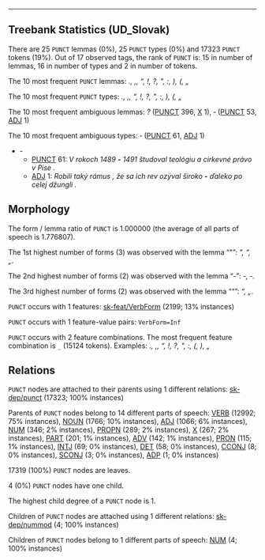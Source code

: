 

--------------------------------------------------------------------------------

## Treebank Statistics (UD_Slovak)

There are 25 `PUNCT` lemmas (0%), 25 `PUNCT` types (0%) and 17323 `PUNCT` tokens (19%).
Out of 17 observed tags, the rank of `PUNCT` is: 15 in number of lemmas, 16 in number of types and 2 in number of tokens.

The 10 most frequent `PUNCT` lemmas: <em>., ,, “, !, ?, ", :, ), (, „</em>

The 10 most frequent `PUNCT` types:  <em>., ,, “, !, ?, ", :, ), (, „</em>

The 10 most frequent ambiguous lemmas: <em>?</em> ([PUNCT]() 396, [X]() 1), <em>‐</em> ([PUNCT]() 53, [ADJ]() 1)

The 10 most frequent ambiguous types:  <em>‐</em> ([PUNCT]() 61, [ADJ]() 1)


* <em>‐</em>
  * [PUNCT]() 61: <em>V rokoch 1489 <b>‐</b> 1491 študoval teológiu a cirkevné právo v Pise .</em>
  * [ADJ]() 1: <em>Robili taký rámus , že sa ich rev ozýval široko <b>‐</b> ďaleko po celej džungli .</em>

## Morphology

The form / lemma ratio of `PUNCT` is 1.000000 (the average of all parts of speech is 1.776807).

The 1st highest number of forms (3) was observed with the lemma “"”: <em>", “, „</em>.

The 2nd highest number of forms (2) was observed with the lemma “-”: <em>-, ‐</em>.

The 3rd highest number of forms (2) was observed with the lemma ““”: <em>“, „</em>.

`PUNCT` occurs with 1 features: [sk-feat/VerbForm]() (2199; 13% instances)

`PUNCT` occurs with 1 feature-value pairs: `VerbForm=Inf`

`PUNCT` occurs with 2 feature combinations.
The most frequent feature combination is `_` (15124 tokens).
Examples: <em>., ,, “, !, ?, ", :, (, ), „</em>


## Relations

`PUNCT` nodes are attached to their parents using 1 different relations: [sk-dep/punct]() (17323; 100% instances)

Parents of `PUNCT` nodes belong to 14 different parts of speech: [VERB]() (12992; 75% instances), [NOUN]() (1766; 10% instances), [ADJ]() (1066; 6% instances), [NUM]() (346; 2% instances), [PROPN]() (289; 2% instances), [X]() (267; 2% instances), [PART]() (201; 1% instances), [ADV]() (142; 1% instances), [PRON]() (115; 1% instances), [INTJ]() (69; 0% instances), [DET]() (58; 0% instances), [CCONJ]() (8; 0% instances), [SCONJ]() (3; 0% instances), [ADP]() (1; 0% instances)

17319 (100%) `PUNCT` nodes are leaves.

4 (0%) `PUNCT` nodes have one child.

The highest child degree of a `PUNCT` node is 1.

Children of `PUNCT` nodes are attached using 1 different relations: [sk-dep/nummod]() (4; 100% instances)

Children of `PUNCT` nodes belong to 1 different parts of speech: [NUM]() (4; 100% instances)

